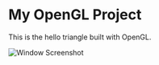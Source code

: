 # My OpenGL Project

This is the hello triangle  built with OpenGL.

![Window Screenshot](https://raw.githubusercontent.com/your-username/your-repo/main/images/YoutubeOpenGL_02-04-2025.png)

